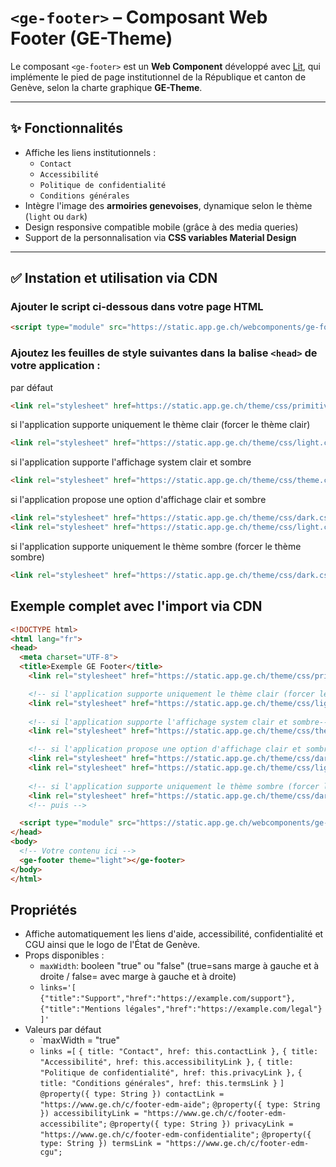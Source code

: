 # `<ge-footer>` – Composant Web Footer (GE-Theme)

Le composant `<ge-footer>` est un **Web Component** développé avec [Lit](https://lit.dev), qui implémente le pied de page institutionnel de la République et canton de Genève, selon la charte graphique **GE-Theme**.

---

## ✨ Fonctionnalités

- Affiche les liens institutionnels :  
  - `Contact`
  - `Accessibilité`
  - `Politique de confidentialité`
  - `Conditions générales`
- Intègre l'image des **armoiries genevoises**, dynamique selon le thème (`light` ou `dark`)
- Design responsive compatible mobile (grâce à des media queries)
- Support de la personnalisation via **CSS variables Material Design**

---

## ✅ Instation et utilisation via CDN

### Ajouter le script ci-dessous dans votre page HTML

```html
<script type="module" src="https://static.app.ge.ch/webcomponents/ge-footer/latest/ge-footer.js"></script>
```

### Ajoutez les feuilles de style suivantes dans la balise `<head>` de votre application :

 par défaut
  ```html
  <link rel="stylesheet" href=https://static.app.ge.ch/theme/css/primitives.css />
  ```

  si l'application supporte uniquement le thème clair (forcer le thème clair)
  ```html
  <link rel="stylesheet" href="https://static.app.ge.ch/theme/css/light.css" />
  ```

  si l'application supporte l'affichage system clair et sombre
  ```html
  <link rel="stylesheet" href="https://static.app.ge.ch/theme/css/theme.css" />
  ```

  si l'application propose une option d'affichage clair et sombre
  ```html
  <link rel="stylesheet" href="https://static.app.ge.ch/theme/css/dark.css" />
  <link rel="stylesheet" href="https://static.app.ge.ch/theme/css/light.css" />
  ```
  
  si l'application supporte uniquement le thème sombre (forcer le thème sombre)
  ```html
  <link rel="stylesheet" href="https://static.app.ge.ch/theme/css/dark.css" />
  ```
## Exemple complet avec l'import via CDN 

```html
<!DOCTYPE html>
<html lang="fr">
<head>
  <meta charset="UTF-8">
  <title>Exemple GE Footer</title>
    <link rel="stylesheet" href="https://static.app.ge.ch/theme/css/primitives.css" />

    <!-- si l'application supporte uniquement le thème clair (forcer le thème clair)-->
    <link rel="stylesheet" href="https://static.app.ge.ch/theme/css/light.css" />
  
    <!-- si l'application supporte l'affichage system clair et sombre-->  
    <link rel="stylesheet" href="https://static.app.ge.ch/theme/css/theme.css" />

    <!-- si l'application propose une option d'affichage clair et sombre --> 
    <link rel="stylesheet" href="https://static.app.ge.ch/theme/css/dark.css" />
    <link rel="stylesheet" href="https://static.app.ge.ch/theme/css/light.css" />
    
    <!-- si l'application supporte uniquement le thème sombre (forcer le thème sombre)-->
    <link rel="stylesheet" href="https://static.app.ge.ch/theme/css/dark.css" />
    <!-- puis --> 

  <script type="module" src="https://static.app.ge.ch/webcomponents/ge-footer/latest/ge-footer.js"></script>
</head>
<body>
  <!-- Votre contenu ici -->
  <ge-footer theme="light"></ge-footer>
</body>
</html>

```

## Propriétés <ge-header>
- Affiche automatiquement les liens d'aide, accessibilité, confidentialité et CGU ainsi que le logo de l'État de Genève.
- Props disponibles :
    - `maxWidth`: booleen "true" ou "false" (true=sans marge à gauche et à droite / false= avec marge à gauche et à droite)
    - `links='[`
              `{"title":"Support","href":"https://example.com/support"},`
              `{"title":"Mentions légales","href":"https://example.com/legal"}`
            `]'`
- Valeurs par défaut
    - `maxWidth = "true"
    - `links =[`
              `{ title: "Contact", href: this.contactLink },`
              `{ title: "Accessibilité", href: this.accessibilityLink },`
              `{ title: "Politique de confidentialité", href: this.privacyLink },`
              `{ title: "Conditions générales", href: this.termsLink }`
              `]`
                `@property({ type: String }) contactLink = "https://www.ge.ch/c/footer-edm-aide";`
                `@property({ type: String }) accessibilityLink = "https://www.ge.ch/c/footer-edm-accessibilite";`
                `@property({ type: String }) privacyLink = "https://www.ge.ch/c/footer-edm-confidentialite";`
                `@property({ type: String }) termsLink = "https://www.ge.ch/c/footer-edm-cgu";`
